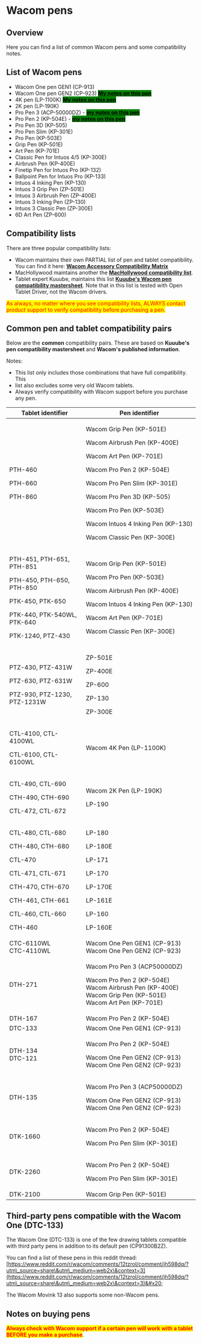 # Wacom pens

## Overview

Here you can find a list of common Wacom pens and some compatibility notes.

## **List of Wacom pens**

* Wacom One pen GEN1 (CP-913)&#x20;
* Wacom One pen GEN2 (CP-923) [<mark style="background-color:green;">**My notes on this pen**</mark>](7p-notes-wacom-cp-923.md) &#x20;
* 4K pen (LP-1100K) [<mark style="background-color:green;">**My notes on this pen**</mark>](7p-notes-wacom-lp-190k.md) &#x20;
* 2K pen (LP-190K)&#x20;
* Pro Pen 3 (ACP-50000DZ) - [<mark style="background-color:green;">**my notes on this pen**</mark>](7p-notes-wacom-acp50000dz.md)  &#x20;
* Pro Pen 2 (KP-504E)  - [<mark style="background-color:green;">**my notes on this pen**</mark>](7p-notes-wacom-kp-504e.md)&#x20;
* Pro Pen 3D (KP-505)
* Pro Pen Slim (KP-301E)&#x20;
* Pro Pen (KP-503E)
* Grip Pen (KP-501E)
* Art Pen (KP-701E)
* Classic Pen for Intuos 4/5 (KP-300E)&#x20;
* Airbrush Pen (KP-400E)
* Finetip Pen for Intuos Pro (KP-132)
* Ballpoint Pen for Intuos Pro (KP-133)
* Intuos 4 Inking Pen (KP-130)
* Intuos 3 Grip Pen (ZP-501E)
* Intuos 3 Airbrush Pen (ZP-400E)
* Intuos 3 Inking Pen (ZP-130)
* Intuos 3 Classic Pen (ZP-300E)
* 6D Art Pen (ZP-600)

## Compatibility lists

There are three popular compatibility lists:

* Wacom maintains their own PARTIAL list of pen and tablet compatibility. You can find it here: [**Wacom Accessory Compatibility Matrix**](https://wcm-cdn.wacom.com/-/media/files/downloads/accomp/2022/wacomtablet\_accessorycompatibilitymatrix\_wtc\_en\_sept2022.pdf)  &#x20;
* MacHollywood maintains another the [**MacHollywood compatibility list**](https://machollywood.com/blogs/news/wacom-pen-compatibility).
* Tablet expert Kuuube, maintains this list [**Kuuube's Wacom pen compatibility mastersheet**](../../../resources/kuuube/kuuubes-wacom-pen-compatibility-mastersheet.md). Note that in this list is tested with Open Tablet Driver, not the Wacom drivers.

<mark style="color:red;">As always, no matter where you see compatibility lists, ALWAYS contact product support to verify compatibility before purchasing a pen.</mark>

## Common pen and tablet compatibility pairs&#x20;

Below are the **common** compatibility pairs. These are based on **Kuuube's pen compatibility mastersheet** and **Wacom's published information**.&#x20;

Notes:

* This list only includes those combinations that have full compatibility. This&#x20;
* list also excludes some very old Wacom tablets.
* Always verify compatibility with Wacom support before you purchase any pen.&#x20;

<table><thead><tr><th width="308.3333333333333">Tablet identifier</th><th width="455">Pen identifier</th></tr></thead><tbody><tr><td><p>PTH-460</p><p>PTH-660</p><p>PTH-860</p></td><td><p>Wacom Grip Pen (KP-501E) </p><p>Wacom Airbrush Pen (KP-400E) </p><p>Wacom Art Pen (KP-701E) </p><p>Wacom Pro Pen 2 (KP-504E)</p><p>Wacom Pro Pen Slim (KP-301E)</p><p>Wacom Pro Pen 3D (KP-505)</p><p>Wacom Pro Pen (KP-503E)</p><p>Wacom Intuos 4 Inking Pen (KP-130) </p><p>Wacom Classic Pen (KP-300E)</p></td></tr><tr><td><p>PTH-451, PTH-651, PTH-851</p><p>PTH-450, PTH-650, PTH-850</p><p>PTK-450, PTK-650 </p><p>PTK-440, PTK-540WL, PTK-640</p><p>PTK-1240, PTZ-430</p></td><td><p>Wacom Grip Pen (KP-501E)</p><p>Wacom Pro Pen (KP-503E)</p><p>Wacom Airbrush Pen (KP-400E)</p><p>Wacom Intuos 4 Inking Pen (KP-130)</p><p>Wacom Art Pen (KP-701E)</p><p>Wacom Classic Pen (KP-300E)</p></td></tr><tr><td><p>PTZ-430, PTZ-431W</p><p>PTZ-630, PTZ-631W</p><p>PTZ-930, PTZ-1230, PTZ-1231W</p></td><td><p>ZP-501E</p><p>ZP-400E</p><p>ZP-600</p><p>ZP-130</p><p>ZP-300E</p></td></tr><tr><td><p>CTL-4100, CTL-4100WL</p><p>CTL-6100, CTL-6100WL</p></td><td>Wacom 4K Pen (LP-1100K)</td></tr><tr><td><p>CTL-490, CTL-690</p><p>CTH-490, CTH-690</p><p>CTL-472, CTL-672</p></td><td><p>Wacom 2K Pen (LP-190K)</p><p>LP-190</p></td></tr><tr><td><p>CTL-480, CTL-680</p><p>CTH-480, CTH-680</p><p>CTL-470</p><p>CTL-471, CTL-671</p><p>CTH-470, CTH-670</p><p>CTH-461, CTH-661</p><p>CTL-460, CTL-660</p><p>CTH-460</p></td><td><p>LP-180</p><p>LP-180E</p><p>LP-171</p><p>LP-170</p><p>LP-170E</p><p>LP-161E</p><p>LP-160</p><p>LP-160E</p></td></tr><tr><td>CTC-6110WL<br>CTC-4110WL</td><td>Wacom One Pen GEN1 (CP-913)<br>Wacom One Pen GEN2 (CP-923)</td></tr><tr><td>DTH-271</td><td><p>Wacom Pro Pen 3 (ACP50000DZ)</p><p>Wacom Pro Pen 2 (KP-504E)<br>Wacom Airbrush Pen (KP-400E)<br>Wacom Grip Pen (KP-501E)<br>Wacom Art Pen (KP-701E)</p></td></tr><tr><td>DTH-167</td><td>Wacom Pro Pen 2 (KP-504E)</td></tr><tr><td>DTC-133</td><td>Wacom One Pen GEN1 (CP-913)</td></tr><tr><td>DTH-134<br>DTC-121</td><td><p>Wacom Pro Pen 2 (KP-504E)</p><p>Wacom One Pen GEN2 (CP-913)<br>Wacom One Pen GEN2 (CP-923)</p></td></tr><tr><td>DTH-135</td><td><p>Wacom Pro Pen 3 (ACP50000DZ)</p><p>Wacom One Pen GEN2 (CP-913)<br>Wacom One Pen GEN2 (CP-923)</p></td></tr><tr><td>DTK-1660</td><td><p>Wacom Pro Pen 2 (KP-504E)</p><p>Wacom Pro Pen Slim (KP-301E)</p></td></tr><tr><td>DTK-2260</td><td><p>Wacom Pro Pen 2 (KP-504E)</p><p>Wacom Pro Pen Slim (KP-301E)</p></td></tr><tr><td>DTK-2100</td><td>Wacom Grip Pen (KP-501E)</td></tr></tbody></table>

## Third-party pens compatible with the Wacom One (DTC-133)

The Wacom One (DTC-133) is one of the few drawing tablets compatible with third party pens in addition to its default pen (CP91300B2Z).

You can find a list of these pens in this reddit thread: [https://www.reddit.com/r/wacom/comments/12tzrol/comment/jh598dq/?utm\_source=share\&utm\_medium=web2x\&context=3](https://www.reddit.com/r/wacom/comments/12tzrol/comment/jh598dq/?utm\_source=share\&utm\_medium=web2x\&context=3)&#x20;

The Wacom Movink 13 also supports some non-Wacom pens.&#x20;

## Notes on buying pens

<mark style="color:red;">**Always check with Wacom support if a certain pen will work with a tablet BEFORE you make a purchase**</mark>.
